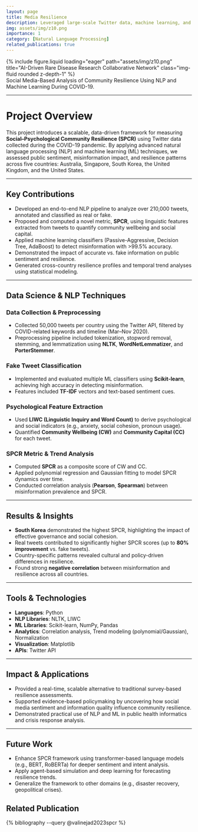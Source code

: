```yaml
---
layout: page
title: Media Resilience
description: Leveraged large-scale Twitter data, machine learning, and NLP techniques to quantify and compare social–psychological resilience across five countries.
img: assets/img/z10.png
importance: 1
category: [Natural Language Processing]
related_publications: true
---
```




<!-- ### **Case Study: AI-Driven Rare Disease Research Collaborative Network** -->

<div class="row justify-content-sm-center">
  <div class="col-sm-8 mt-3 mt-md-0">
    {% include figure.liquid loading="eager" path="assets/img/z10.png" title="AI-Driven Rare Disease Research Collaborative Network" class="img-fluid rounded z-depth-1" %}
  </div>
</div>
<div class="caption">
    Social Media-Based Analysis of Community Resilience Using NLP and Machine Learning During COVID-19.
</div>

---

# Project Overview

This project introduces a scalable, data-driven framework for measuring **Social–Psychological Community Resilience (SPCR)** using Twitter data collected during the COVID-19 pandemic. By applying advanced natural language processing (NLP) and machine learning (ML) techniques, we assessed public sentiment, misinformation impact, and resilience patterns across five countries: Australia, Singapore, South Korea, the United Kingdom, and the United States.

---

## Key Contributions

- Developed an end-to-end NLP pipeline to analyze over 210,000 tweets, annotated and classified as real or fake.
- Proposed and computed a novel metric, **SPCR**, using linguistic features extracted from tweets to quantify community wellbeing and social capital.
- Applied machine learning classifiers (Passive-Aggressive, Decision Tree, AdaBoost) to detect misinformation with >99.5% accuracy.
- Demonstrated the impact of accurate vs. fake information on public sentiment and resilience.
- Generated cross-country resilience profiles and temporal trend analyses using statistical modeling.

---

## Data Science & NLP Techniques

### Data Collection & Preprocessing

- Collected 50,000 tweets per country using the Twitter API, filtered by COVID-related keywords and timeline (Mar–Nov 2020).
- Preprocessing pipeline included tokenization, stopword removal, stemming, and lemmatization using **NLTK**, **WordNetLemmatizer**, and **PorterStemmer**.

### Fake Tweet Classification

- Implemented and evaluated multiple ML classifiers using **Scikit-learn**, achieving high accuracy in detecting misinformation.
- Features included **TF-IDF** vectors and text-based sentiment cues.

### Psychological Feature Extraction

- Used **LIWC (Linguistic Inquiry and Word Count)** to derive psychological and social indicators (e.g., anxiety, social cohesion, pronoun usage).
- Quantified **Community Wellbeing (CW)** and **Community Capital (CC)** for each tweet.

### SPCR Metric & Trend Analysis

- Computed **SPCR** as a composite score of CW and CC.
- Applied polynomial regression and Gaussian fitting to model SPCR dynamics over time.
- Conducted correlation analysis (**Pearson**, **Spearman**) between misinformation prevalence and SPCR.

---

## Results & Insights

- **South Korea** demonstrated the highest SPCR, highlighting the impact of effective governance and social cohesion.
- Real tweets contributed to significantly higher SPCR scores (up to **80% improvement** vs. fake tweets).
- Country-specific patterns revealed cultural and policy-driven differences in resilience.
- Found strong **negative correlation** between misinformation and resilience across all countries.

---

## Tools & Technologies

- **Languages**: Python  
- **NLP Libraries**: NLTK, LIWC  
- **ML Libraries**: Scikit-learn, NumPy, Pandas  
- **Analytics**: Correlation analysis, Trend modeling (polynomial/Gaussian), Normalization  
- **Visualization**: Matplotlib  
- **APIs**: Twitter API

---

## Impact & Applications

- Provided a real-time, scalable alternative to traditional survey-based resilience assessments.
- Supported evidence-based policymaking by uncovering how social media sentiment and information quality influence community resilience.
- Demonstrated practical use of NLP and ML in public health informatics and crisis response analysis.

---

## Future Work

- Enhance SPCR framework using transformer-based language models (e.g., BERT, RoBERTa) for deeper sentiment and intent analysis.
- Apply agent-based simulation and deep learning for forecasting resilience trends.
- Generalize the framework to other domains (e.g., disaster recovery, geopolitical crises).

## Related Publication

{% bibliography --query @valinejad2023spcr %}
